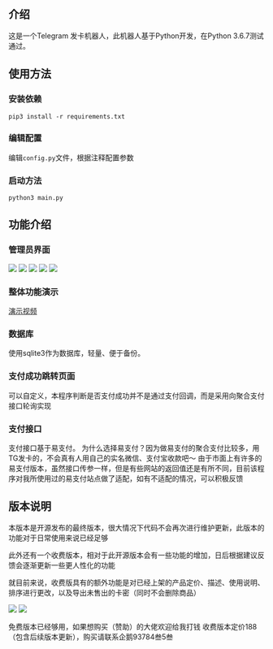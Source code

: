 ## 介绍
这是一个Telegram 发卡机器人，此机器人基于Python开发，在Python 3.6.7测试通过。

## 使用方法
### 安装依赖
`pip3 install -r requirements.txt` 
### 编辑配置
编辑`config.py`文件，根据注释配置参数
### 启动方法
`python3 main.py`

## 功能介绍
### 管理员界面
![](https://s3.jpg.cm/2020/06/29/cwB5y.jpg)
![](https://s3.jpg.cm/2020/06/29/cw0LC.jpg)
![](https://s3.jpg.cm/2020/06/29/cw2bt.jpg)
![](https://s3.jpg.cm/2020/06/29/cwg25.jpg)
![](https://s3.jpg.cm/2020/06/29/cwfNr.jpg)
### 整体功能演示
[演示视频](https://github.com/lulafun/tg_faka_bot/raw/master/fakabot.mp4)
### 数据库
使用sqlite3作为数据库，轻量、便于备份。
### 支付成功跳转页面
可以自定义，本程序判断是否支付成功并不是通过支付回调，而是采用向聚合支付接口轮询实现
### 支付接口
支付接口基于易支付。
为什么选择易支付？因为做易支付的聚合支付比较多，用TG发卡的，不会真有人用自己的实名微信、支付宝收款吧～
由于市面上有许多的易支付版本，虽然接口传参一样，但是有些网站的返回值还是有所不同，目前该程序对我所使用过的易支付站点做了适配，如有不适配的情况，可以积极反馈

## 版本说明
本版本是开源发布的最终版本，很大情况下代码不会再次进行维护更新，此版本的功能对于日常使用来说已经足够

此外还有一个收费版本，相对于此开源版本会有一些功能的增加，日后根据建议反馈会逐渐更新一些更人性化的功能

就目前来说，收费版具有的额外功能是对已经上架的产品定价、描述、使用说明、排序进行更改，以及导出未售出的卡密（同时不会删除商品）

![](https://i.w3tt.com/2020/06/29/OS6eb.jpg)
![](https://i.w3tt.com/2020/06/29/OS2aP.jpg)

免费版本已经够用，如果想购买（赞助）的大佬欢迎给我打钱
收费版本定价188（包含后续版本更新），购买请联系企鹅93784叁5叁

